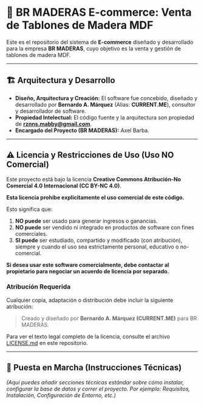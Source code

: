# 🛒 BR MADERAS E-commerce: Venta de Tablones de Madera MDF

Este es el repositorio del sistema de **E-commerce** diseñado y desarrollado para la empresa **BR MADERAS**, cuyo objetivo es la venta y gestión de tablones de madera MDF.

---

## 🏗️ Arquitectura y Desarrollo

* **Diseño, Arquitectura y Creación:** El software fue concebido, diseñado y desarrollado por **Bernardo A. Márquez** (Alias: **CURRENT.ME**), consultor y desarrollador de software.
* **Propiedad Intelectual:** El código fuente y la arquitectura son propiedad de **rznns.mabby@gmail.com**.
* **Encargado del Proyecto (BR MADERAS):** Axel Barba.

---

## ⚠️ Licencia y Restricciones de Uso (Uso NO Comercial)

Este proyecto está bajo la licencia **Creative Commons Atribución-No Comercial 4.0 Internacional (CC BY-NC 4.0)**.

**Esta licencia prohíbe explícitamente el uso comercial de este código.**

Esto significa que:

1.  **NO puede** ser usado para generar ingresos o ganancias.
2.  **NO puede** ser vendido ni integrado en productos de software con fines comerciales.
3.  **SI puede** ser estudiado, compartido y modificado (con atribución), siempre y cuando el uso sea estrictamente personal, educativo o no-comercial.

**Si desea usar este software comercialmente, debe contactar al propietario para negociar un acuerdo de licencia por separado.**

### Atribución Requerida

Cualquier copia, adaptación o distribución debe incluir la siguiente atribución:

> Creado y diseñado por **Bernardo A. Márquez (CURRENT.ME)** para BR MADERAS.

Para ver el texto legal completo de la licencia, consulte el archivo [LICENSE.md](./LICENSE.md) en este repositorio.

---

## 🚀 Puesta en Marcha (Instrucciones Técnicas)

*(Aquí puedes añadir secciones técnicas estándar sobre cómo instalar, configurar la base de datos y correr el proyecto. Por ejemplo: Requisitos, Instalación, Configuración de Entorno, etc.)*
